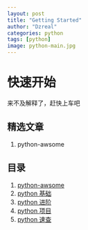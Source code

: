 ```yaml
---
layout: post
title: "Getting Started"
author: "Dzreal"
categories: python
tags: [python]
image: python-main.jpg
---
```


# 快速开始
来不及解释了，赶快上车吧

## 精选文章
1. python-awsome

## 目录
1. [python-awsome](https://gitdzreal93.github.io/python/python-awsome.html)
2. [python 基础]()
3. [python 进阶]()
4. [python 项目]()
5. [python 速查]()